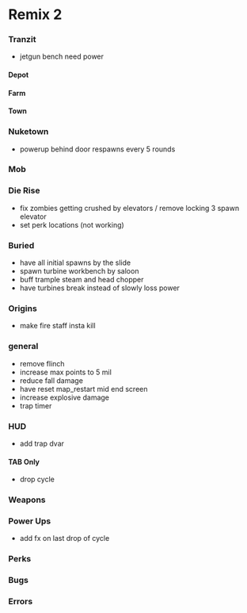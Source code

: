 # Remix 2

### Tranzit

- jetgun bench need power

#### Depot

#### Farm

#### Town

### Nuketown

- powerup behind door respawns every 5 rounds

### Mob

### Die Rise

- fix zombies getting crushed by elevators / remove locking 3 spawn elevator
- set perk locations (not working)

### Buried

- have all initial spawns by the slide
- spawn turbine workbench by saloon
- buff trample steam and head chopper
- have turbines break instead of slowly loss power

### Origins

- make fire staff insta kill

### general

- remove flinch
- increase max points to 5 mil
- reduce fall damage
- have reset map_restart mid end screen
- increase explosive damage
- trap timer

### HUD

- add trap dvar

#### TAB Only

- drop cycle

### Weapons

### Power Ups

- add fx on last drop of cycle

### Perks

### Bugs

### Errors
